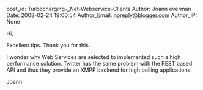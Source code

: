 post_id: Turbocharging-_Net-Webservice-Clients
Author: Joann everman
Date: 2008-02-24 19:00:54
Author_Email: noreply@blogger.com
Author_IP: None

Hi,

Excellent tips. Thank you for this.

I wonder why Web Services are selected to implemented such a high performance
solution. Twitter has the same problem with the REST based API and thus they
provide an XMPP backend for high polling applications.

Joann.
